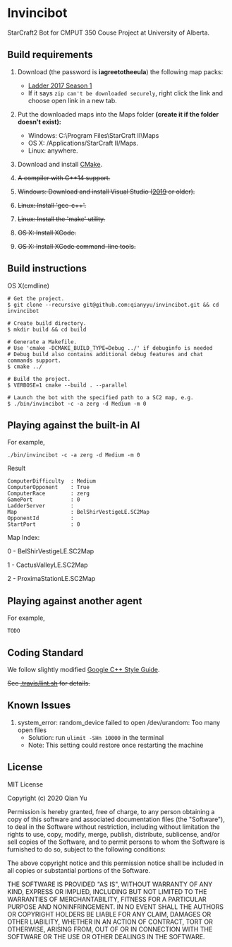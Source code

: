 # Invincibot
StarCraft2 Bot for CMPUT 350 Couse Project at University of Alberta.

## Build requirements
1. Download (the password is **iagreetotheeula**) the following map packs:
    * [Ladder 2017 Season 1](http://blzdistsc2-a.akamaihd.net/MapPacks/Ladder2017Season1.zip)
    * If it says `zip can't be downloaded securely`, right click the link and choose open link in a new tab.

2. Put the downloaded maps into the Maps folder **(create it if the folder doesn't exist):**
    * Windows: C:\Program Files\StarCraft II\Maps
    * OS X: /Applications/StarCraft II/Maps.
    * Linux: anywhere.

3. Download and install [CMake](https://cmake.org/download/).

4. ~~A compiler with C++14 support.~~

5. ~~Windows: Download and install Visual Studio ([2019](https://www.visualstudio.com/downloads/) or older).~~

6. ~~Linux: Install 'gcc-c++'.~~

7. ~~Linux: Install the 'make' utility.~~

8. ~~OS X: Install XCode.~~

9. ~~OS X: Install XCode command-line tools.~~


## Build instructions
OS X(cmdline)

```
# Get the project.
$ git clone --recursive git@github.com:qianyyu/invincibot.git && cd invincibot

# Create build directory.
$ mkdir build && cd build

# Generate a Makefile.
# Use 'cmake -DCMAKE_BUILD_TYPE=Debug ../' if debuginfo is needed
# Debug build also contains additional debug features and chat commands support.
$ cmake ../

# Build the project.
$ VERBOSE=1 cmake --build . --parallel

# Launch the bot with the specified path to a SC2 map, e.g.
$ ./bin/invincibot -c -a zerg -d Medium -m 0
```

## Playing against the built-in AI

For example,

```
./bin/invincibot -c -a zerg -d Medium -m 0
```

Result
```
ComputerDifficulty  : Medium
ComputerOpponent    : True
ComputerRace        : zerg
GamePort            : 0
LadderServer        :
Map                 : BelShirVestigeLE.SC2Map
OpponentId          :
StartPort           : 0
```

Map Index:

0 - BelShirVestigeLE.SC2Map

1 - CactusValleyLE.SC2Map
 
2 - ProximaStationLE.SC2Map
## Playing against another agent
For example,
```
TODO
```

## Coding Standard
We follow slightly modified [Google C++ Style Guide](https://google.github.io/styleguide/cppguide.html).

~~See [.travis/lint.sh](.travis/lint.sh) for details.~~


## Known Issues
1. system_error: random_device failed to open /dev/urandom: Too many open files
    -  Solution: run `ulimit -SHn 10000` in the terminal
    - Note: This setting could restore once restarting the machine


## License
MIT License

Copyright (c) 2020 Qian Yu

Permission is hereby granted, free of charge, to any person obtaining a copy
of this software and associated documentation files (the "Software"), to deal
in the Software without restriction, including without limitation the rights
to use, copy, modify, merge, publish, distribute, sublicense, and/or sell
copies of the Software, and to permit persons to whom the Software is
furnished to do so, subject to the following conditions:

The above copyright notice and this permission notice shall be included in all
copies or substantial portions of the Software.

THE SOFTWARE IS PROVIDED "AS IS", WITHOUT WARRANTY OF ANY KIND, EXPRESS OR
IMPLIED, INCLUDING BUT NOT LIMITED TO THE WARRANTIES OF MERCHANTABILITY,
FITNESS FOR A PARTICULAR PURPOSE AND NONINFRINGEMENT. IN NO EVENT SHALL THE
AUTHORS OR COPYRIGHT HOLDERS BE LIABLE FOR ANY CLAIM, DAMAGES OR OTHER
LIABILITY, WHETHER IN AN ACTION OF CONTRACT, TORT OR OTHERWISE, ARISING FROM,
OUT OF OR IN CONNECTION WITH THE SOFTWARE OR THE USE OR OTHER DEALINGS IN THE
SOFTWARE.
